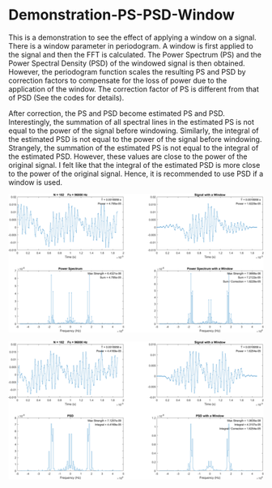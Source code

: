 # Demonstration-PS-PSD-Window
This is a demonstration to see the effect of applying a window on a signal. There is a window parameter in periodogram. A window is first applied to the signal and then the FFT is calculated. The Power Spectrum (PS) and the Power Spectral Density (PSD) of the windowed signal is then obtained. However, the periodogram function scales the resulting PS and PSD by correction factors to compensate for the loss of power due to the application of the window. The correction factor of PS is different from that of PSD (See the codes for details).

After correction, the PS and PSD become estimated PS and PSD. Interestingly, the summation of all spectral lines in the estimated PS is not equal to the power of the signal before windowing. Similarly, the integral of the estimated PSD is not equal to the power of the signal before windowing. Strangely, the summation of the estimated PS is not equal to the integral of the estimated PSD. However, these values are close to the power of the original signal. I felt like that the integral of the estimated PSD is more close to the power of the original signal. Hence, it is recommended to use PSD if a window is used.

![alt text](https://github.com/liangsizhuang/Demonstration-PS-PSD-Window/blob/master/figure_PS.png)

![alt text](https://github.com/liangsizhuang/Demonstration-PS-PSD-Window/blob/master/figure_PSD.png)
